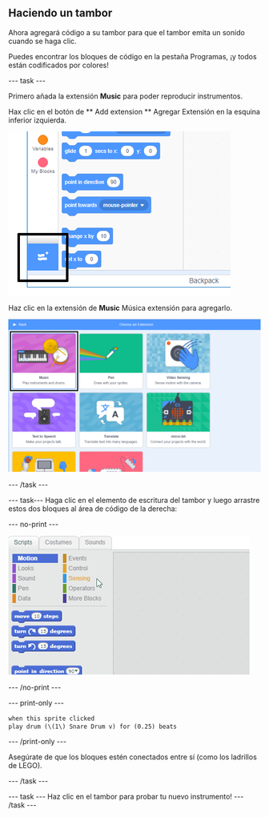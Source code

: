 ## Haciendo un tambor

Ahora agregará código a su tambor para que el tambor emita un sonido cuando se haga clic.

Puedes encontrar los bloques de código en la pestaña Programas, ¡y todos están codificados por colores!

\--- task \---

Primero añada la extensión **Music** para poder reproducir instrumentos.

Hax clic en el botón de ** Add extension ** Agregar Extensión en la esquina inferior izquierda.

![añadir botón de extensión resaltado](images/add-extension-annotated.png)

Haz clic en la extensión de **Music** Música extensión para agregarlo.

![extensión de la pluma resaltada](images/click-music-annotated.png)

\--- /task \---

\--- task\--- Haga clic en el elemento de escritura del tambor y luego arrastre estos dos bloques al área de código de la derecha:

\--- no-print \---

![captura de pantalla](images/connect-block.gif)

\--- /no-print \---

\--- print-only \---

```blocks3
when this sprite clicked
play drum (\(1\) Snare Drum v) for (0.25) beats
```

\--- /print-only \---

Asegúrate de que los bloques estén conectados entre sí (como los ladrillos de LEGO).

\--- /task \---

\--- task \--- Haz clic en el tambor para probar tu nuevo instrumento! \--- /task \---
